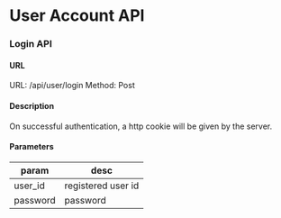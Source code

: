 # User Account API

### Login API

#### URL
URL: /api/user/login
Method: Post

#### Description

On successful authentication, a http cookie will be given by the server.

#### Parameters

|param|desc|
|---|---|
|user_id|registered user id|
|password|password|
